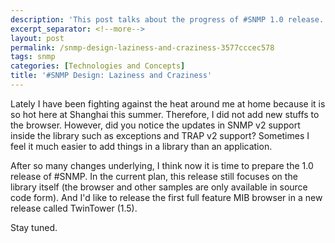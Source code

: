 ```yaml
---
description: 'This post talks about the progress of #SNMP 1.0 release.'
excerpt_separator: <!--more-->
layout: post
permalink: /snmp-design-laziness-and-craziness-3577cccec578
tags: snmp
categories: [Technologies and Concepts]
title: '#SNMP Design: Laziness and Craziness'
---
```

Lately I have been fighting against the heat around me at home because it is so hot here at Shanghai this summer. Therefore, I did not add new stuffs to the browser. However, did you notice the updates in SNMP v2 support inside the library such as exceptions and TRAP v2 support? Sometimes I feel it much easier to add things in a library than an application.

After so many changes underlying, I think now it is time to prepare the 1.0 release of #SNMP. In the current plan, this release still focuses on the library itself (the browser and other samples are only available in source code form). And I'd like to release the first full feature MIB browser in a new release called TwinTower (1.5).

Stay tuned.
<!--more-->